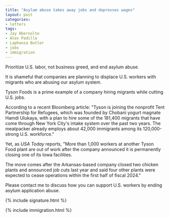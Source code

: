 ```yaml
---
title: "Asylum abuse takes away jobs and depresses wages"
layout: post
categories:
- letters
tags:
- Jay Obernolte
- Alex Padilla
- Laphonza Butler
- jobs
- immigration
---
```


Prioritize U.S. labor, not business greed, and end asylum abuse.

It is shameful that companies are planning to displace U.S. workers with migrants who are abusing our asylum system.

Tyson Foods is a prime example of a company hiring migrants while cutting U.S. jobs.

According to a recent Bloomberg article: "Tyson is joining the nonprofit Tent Partnership for Refugees, which was founded by Chobani yogurt magnate Hamdi Ulukaya, with a plan to hire some of the 181,400 migrants that have come through New York City's intake system over the past two years. The meatpacker already employs about 42,000 immigrants among its 120,000-strong U.S. workforce."

Yet, as *USA Today* reports, "More than 1,000 workers at another Tyson Food plant are out of work after the company announced it is permanently closing one of its Iowa facilities.

The move comes after the Arkansas-based company closed two chicken plants and announced job cuts last year and said four other plants were expected to cease operations within the first half of fiscal 2024."

Please contact me to discuss how you can support U.S. workers by ending asylum application abuse.

{% include signature.html %}

{% include immigration.html %}
